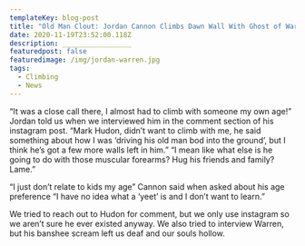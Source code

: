 ```yaml
---
templateKey: blog-post
title: "Old Man Clout: Jordan Cannon Climbs Dawn Wall With Ghost of Warren Harding"
date: 2020-11-19T23:52:00.118Z
description: _________________
featuredpost: false
featuredimage: /img/jordan-warren.jpg
tags:
  - Climbing
  - News
---
```

“It was a close call there, I almost had to climb with someone my own age!” Jordan told us when we interviewed him in the comment section of his instagram post. “Mark Hudon, didn’t want to climb with me, he said something about how I was ‘driving his old man bod into the ground’, but I think he’s got a few more walls left in him.” “I mean like what else is he going to do with those muscular forearms? Hug his friends and family? Lame.”

“I just don’t relate to kids my age” Cannon said when asked about his age preference “I have no idea what a ‘yeet’ is and I don’t want to learn.”

We tried to reach out to Hudon for comment, but we only use instagram so we aren’t sure he ever existed anyway. We also tried to interview Warren, but his banshee scream left us deaf and our souls hollow.
